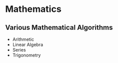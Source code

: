# Mathematics
## Various Μathematical Αlgorithms
* Arithmetic
* Linear Algebra
* Series
* Trigonometry
